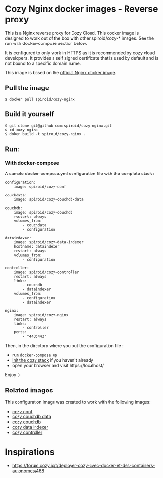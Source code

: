 # Cozy Nginx docker images - Reverse proxy

This is a Nginx reverse proxy for Cozy Cloud. This docker image is designed to work out of the box
with other spiroid/cozy-* images. See the run with docker-compose section below.

It is configured to only work in HTTPS as it is recommended by cozy cloud developers. It provides a
self signed certificate that is used by default and is not bound to a specific domain name.

This image is based on the [official Nginx docker image](https://hub.docker.com/_/nginx/).


## Pull the image

```
$ docker pull spiroid/cozy-nginx
```


## Build it yourself

```
$ git clone git@github.com:spiroid/cozy-nginx.git
$ cd cozy-nginx
$ doker build -t spiroid/cozy-nginx .
```


## Run:

### With docker-compose

A sample docker-compose.yml configuration file with the complete stack :

```
configuration:
    image: spiroid/cozy-conf

couchdata:
    image: spiroid/cozy-couchdb-data

couchdb:
    image: spiroid/cozy-couchdb
    restart: always
    volumes_from:
        - couchdata
        - configuration

dataindexer:
    image: spiroid/cozy-data-indexer
    hostname: dataindexer
    restart: always
    volumes_from:
        - configuration

controller:
    image: spiroid/cozy-controller
    restart: always
    links:
        - couchdb
        - dataindexer
    volumes_from:
        - configuration
        - dataindexer

nginx:
    image: spiroid/cozy-nginx
    restart: always
    links:
        - controller
    ports:
        - "443:443"
```


Then, in the directory where you put the configuration file :

 * run ```docker-compose up```
 * [init the cozy stack](https://github.com/spiroid/cozy-controller#init-the-cozy-stack) if you haven't already
 * open your browser and visit https://localhost/

Enjoy :)

## Related images

This configuration image was created to work with the following images:

  * [cozy conf](https://github.com/spiroid/cozy-conf)
  * [cozy couchdb data](https://github.com/spiroid/cozy-couchdb-data)
  * [cozy couchdb](https://github.com/spiroid/cozy-couchdb)
  * [cozy data indexer](https://github.com/spiroid/cozy-data-indexer)
  * [cozy controller](https://github.com/spiroid/cozy-controller)


# Inspirations

 * https://forum.cozy.io/t/deployer-cozy-avec-docker-et-des-containers-autonomes/468
